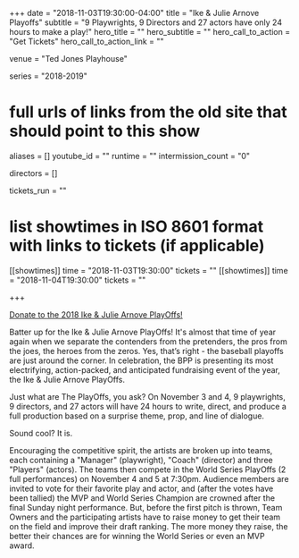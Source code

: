 +++
date = "2018-11-03T19:30:00-04:00"
title = "Ike & Julie Arnove Playoffs"
subtitle = "9 Playwrights, 9 Directors and 27 actors have only 24 hours to make a play!"
hero_title = ""
hero_subtitle = ""
hero_call_to_action = "Get Tickets"
hero_call_to_action_link = ""

venue = "Ted Jones Playhouse"

series = "2018-2019"
# full urls of links from the old site that should point to this show
aliases = []
youtube_id = ""
runtime = ""
intermission_count = "0"

directors = []

tickets_run = ""

# list showtimes in ISO 8601 format with links to tickets (if applicable)
[[showtimes]]
    time = "2018-11-03T19:30:00"
    tickets = ""
[[showtimes]]
    time = "2018-11-04T19:30:00"
    tickets = ""

+++

[Donate to the 2018 Ike & Julie Arnove PlayOffs!]()

Batter up for the Ike & Julie Arnove PlayOffs! It's almost that time of year again when we separate the contenders from the pretenders, the pros from the joes, the heroes from the zeros. Yes, that’s right - the baseball playoffs are just around the corner. In celebration, the BPP is presenting its most electrifying, action-packed, and anticipated fundraising event of the year, the Ike & Julie Arnove PlayOffs.

Just what are The PlayOffs, you ask? On November 3 and 4, 9 playwrights, 9 directors, and 27 actors will have 24 hours to write, direct, and produce a full production based on a surprise theme, prop, and line of dialogue.

Sound cool? It is.

Encouraging the competitive spirit, the artists are broken up into teams, each containing a "Manager" (playwright), "Coach" (director) and three "Players" (actors). The teams then compete in the World Series PlayOffs (2 full performances) on November 4 and 5 at 7:30pm.
Audience members are invited to vote for their favorite play and actor, and (after the votes have been tallied) the MVP and World Series Champion are crowned after the final Sunday night performance.
But, before the first pitch is thrown, Team Owners and the participating artists have to raise money to get their team on the field and improve their draft ranking. The more money they raise, the better their chances are for winning the World Series or even an MVP award.
